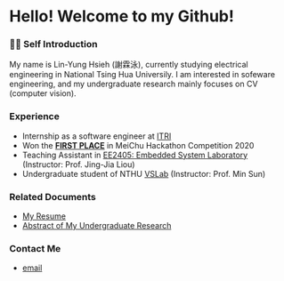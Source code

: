# Hello! Welcome to my Github!
### 🙋‍♂️ Self Introduction
My name is Lin-Yung Hsieh (謝霖泳), currently studying electrical engineering in National Tsing Hua Universily. I am interested in sofeware engineering, and my undergraduate research mainly focuses on CV (computer vision). 
<br />
### Experience
* Internship as a software engineer at [ITRI](https://www.itri.org.tw/)
* Won the [**FIRST PLACE**](https://github.com/LeoTheBestCoder/Meichu2020_Team_726) in MeiChu Hackathon Competition 2020
* Teaching Assistant in [EE2405: Embedded System Laboratory](https://www.ee.nthu.edu.tw/ee240500/) (Instructor: Prof. Jing-Jia Liou)
* Undergraduate student of NTHU [VSLab](https://aliensunmin.github.io/lab/info.html) (Instructor: Prof. Min Sun)

### Related Documents
* [My Resume](https://drive.google.com/file/d/1wada6UIomghnOl_jvzcuKX5aBxwmY-V3/view?usp=sharing)
* [Abstract of My Undergraduate Research](https://drive.google.com/file/d/1_bzX01EOcB5Ui8ig4DcBHS12iGtBMZxf/view?usp=sharing)

### Contact Me
* [email](mailto:leoshieh0hn@gmail.com)